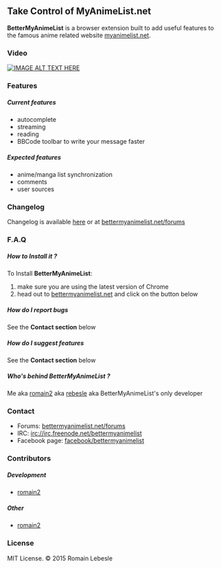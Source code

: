 ## Take Control of MyAnimeList.net


**BetterMyAnimeList** is a browser extension built to add useful features to the famous anime related website [myanimelist.net]().

### Video
[![IMAGE ALT TEXT HERE](http://img.youtube.com/vi/S8GG3xW70ss/0.jpg)](http://www.youtube.com/watch?v=S8GG3xW70ss)

### Features

##### Current features

* autocomplete
* streaming
* reading
* BBCode toolbar to write your message faster


##### Expected features

* anime/manga list synchronization
* comments
* user sources

### Changelog

Changelog is available [here](https://github.com/rebesle/bettermyanimelist/blob/master/CHANGELOG) or at [bettermyanimelist.net/forums](bettermyanimelist.net/forums) 


### F.A.Q  

##### How to Install it ?

To Install **BetterMyAnimeList**: 

1. make sure you are using the latest version of Chrome 
2. head out to [bettermyanimelist.net]() and click on the button below

##### How do I report bugs

See the **Contact section** below


##### How do I suggest features

See the **Contact section** below

##### Who's behind BetterMyAnimeList ?

Me aka [romain2](http://myanimelist.net/profile/Romain2) aka [rebesle](http://github.com/rebesle) aka BetterMyAnimeList's only developer


### Contact

* Forums: [bettermyanimelist.net/forums](http://goo.gl/F7s9pD)
* IRC: [irc://irc.freenode.net/bettermyanimelist](https://kiwiirc.com/client/irc%3A%2F%2Firc.freenode.net%2Fbettermyanimelist) 
* Facebook page: [facebook/bettermyanimelist](http://goo.gl/2yez4m) 


### Contributors

##### Development

* [romain2](http://myanimelist.net/profile/Romain2) 


##### Other

* [romain2](http://myanimelist.net/profile/Romain2) 


### License

MIT License. © 2015 Romain Lebesle